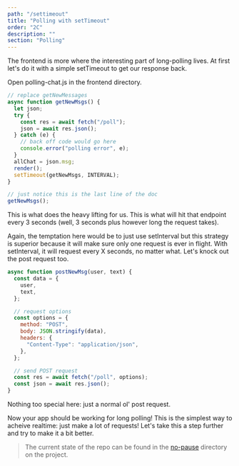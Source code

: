 ```yaml
---
path: "/settimeout"
title: "Polling with setTimeout"
order: "2C"
description: ""
section: "Polling"
---
```


The frontend is more where the interesting part of long-polling lives. At first let's do it with a simple setTimeout to get our response back.

Open polling-chat.js in the frontend directory.

```javascript
// replace getNewMessages
async function getNewMsgs() {
  let json;
  try {
    const res = await fetch("/poll");
    json = await res.json();
  } catch (e) {
    // back off code would go here
    console.error("polling error", e);
  }
  allChat = json.msg;
  render();
  setTimeout(getNewMsgs, INTERVAL);
}

// just notice this is the last line of the doc
getNewMsgs();
```

This is what does the heavy lifting for us. This is what will hit that endpoint every 3 seconds (well, 3 seconds plus however long the request takes).

Again, the temptation here would be to just use setInterval but this strategy is superior because it will make sure only one request is ever in flight. With setInterval, it will request every X seconds, no matter what. Let's knock out the post request too.

```javascript
async function postNewMsg(user, text) {
  const data = {
    user,
    text,
  };

  // request options
  const options = {
    method: "POST",
    body: JSON.stringify(data),
    headers: {
      "Content-Type": "application/json",
    },
  };

  // send POST request
  const res = await fetch("/poll", options);
  const json = await res.json();
}
```

Nothing too special here: just a normal ol' post request.

Now your app should be working for long polling! This is the simplest way to acheive realtime: just make a lot of requests! Let's take this a step further and try to make it a bit better.

> The current state of the repo can be found in the [no-pause][gh] directory on the project.

[gh]: https://github.com/btholt/realtime-exercises/tree/main/polling/no-pause
